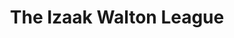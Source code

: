 ---
portfolio: izaak
title:  "The Izaak Walton League"
description: "HOW TO: Build a Bird Feeder with Recycled Materials | Outdoor America"
imgSrc: "../images/v3/izaak/izaak-2.jpg"
layout: port-h
set: izaak
---